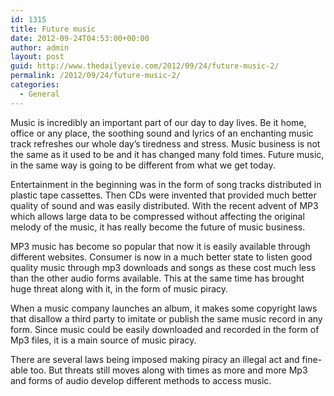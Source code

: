 ```yaml
---
id: 1315
title: Future music
date: 2012-09-24T04:53:00+00:00
author: admin
layout: post
guid: http://www.thedailyevie.com/2012/09/24/future-music-2/
permalink: /2012/09/24/future-music-2/
categories:
  - General
---
```

Music is incredibly an important part of our day to day lives. Be it home, office or any place, the soothing sound and lyrics of an enchanting music track refreshes our whole day&#8217;s tiredness and stress. Music business is not the same as it used to be and it has changed many fold times. Future music, in the same way is going to be different from what we get today.

Entertainment in the beginning was in the form of song tracks distributed in plastic tape cassettes. Then CDs were invented that provided much better quality of sound and was easily distributed. With the recent advent of MP3 which allows large data to be compressed without affecting the original melody of the music, it has really become the future of music business.

MP3 music has become so popular that now it is easily available through different websites. Consumer is now in a much better state to listen good quality music through mp3 downloads and songs as these cost much less than the other audio forms available. This at the same time has brought huge threat along with it, in the form of music piracy.

When a music company launches an album, it makes some copyright laws that disallow a third party to imitate or publish the same music record in any form. Since music could be easily downloaded and recorded in the form of Mp3 files, it is a main source of music piracy.

There are several laws being imposed making piracy an illegal act and fine-able too. But threats still moves along with times as more and more Mp3 and forms of audio develop different methods to access music.